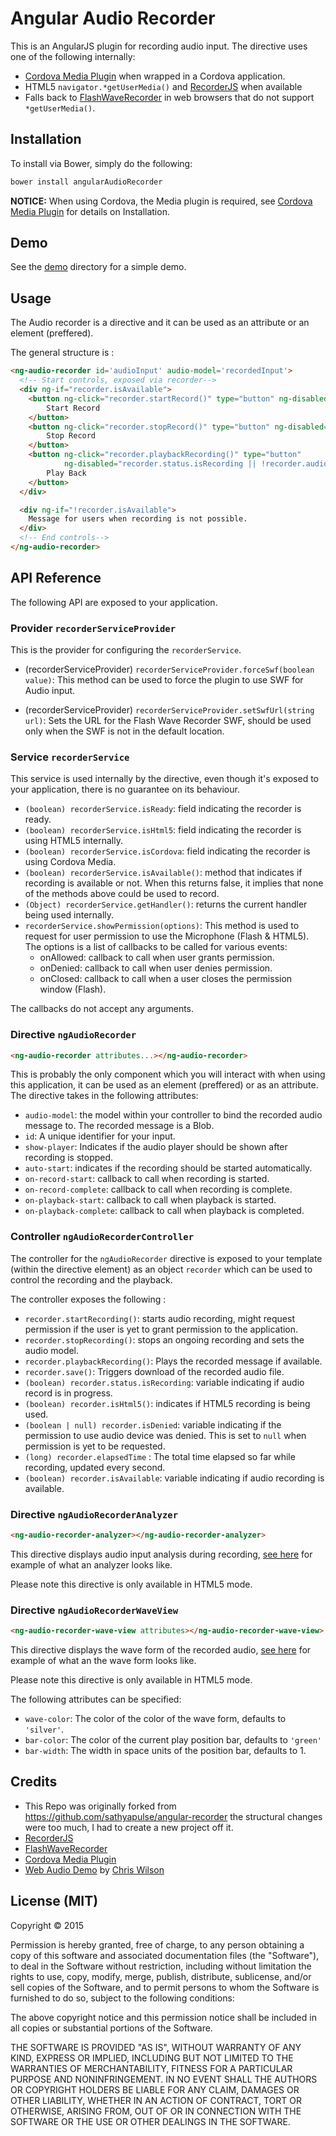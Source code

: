 # Angular Audio Recorder
This is an AngularJS plugin for recording audio input. The directive uses one of the following internally:
- [Cordova Media Plugin](https://github.com/apache/cordova-plugin-media) when wrapped in a Cordova application.
- HTML5 `navigator.*getUserMedia()` and [RecorderJS](https://github.com/mattdiamond/Recorderjs) when available
- Falls back to [FlashWaveRecorder](https://github.com/michalstocki/FlashWavRecorder) in web browsers that do not support `*getUserMedia()`.

## Installation

To install via Bower, simply do the following:

```bash
bower install angularAudioRecorder
```

**NOTICE:** When using Cordova, the Media plugin is required, see [Cordova Media Plugin](https://github.com/apache/cordova-plugin-media) for details on Installation.

## Demo

See the [demo](demo) directory for a simple demo.

## Usage

The Audio recorder is a directive and it can be used as an attribute or an element (preffered).

The general structure is :

```HTML
<ng-audio-recorder id='audioInput' audio-model='recordedInput'>
  <!-- Start controls, exposed via recorder-->
  <div ng-if="recorder.isAvailable">
    <button ng-click="recorder.startRecord()" type="button" ng-disabled="recorder.status.isRecording">
        Start Record
    </button>
    <button ng-click="recorder.stopRecord()" type="button" ng-disabled="recorder.status.isRecording === false">
        Stop Record
    </button>
    <button ng-click="recorder.playbackRecording()" type="button"
            ng-disabled="recorder.status.isRecording || !recorder.audioModel">
        Play Back
    </button>
  </div>

  <div ng-if="!recorder.isAvailable">
    Message for users when recording is not possible.
  </div>
  <!-- End controls-->
</ng-audio-recorder>
```

## API Reference

The following API are exposed to your application.

### Provider `recorderServiceProvider`

This is the provider for configuring the `recorderService`.

- (recorderServiceProvider) `recorderServiceProvider.forceSwf(boolean value)`: This method can be used to force the plugin to use SWF for Audio input.

- (recorderServiceProvider) `recorderServiceProvider.setSwfUrl(string url)`: Sets the URL for the Flash Wave Recorder SWF, should be used only when the SWF is not in the default location.


### Service `recorderService`

This service is used internally by the directive, even though it's exposed to your application, there is no guarantee on its behaviour.

- `(boolean) recorderService.isReady`: field indicating the recorder is ready.
- `(boolean) recorderService.isHtml5`: field indicating the recorder is using HTML5 internally.
- `(boolean) recorderService.isCordova`: field indicating the recorder is using Cordova Media.
- `(boolean) recorderService.isAvailable()`: method that indicates if recording is available or not. When this returns false, it implies that none of the methods above could be used to record.
- `(Object) recorderService.getHandler()`: returns the current handler being used internally.
- `recorderService.showPermission(options)`: This method is used to request for user permission to use the Microphone (Flash & HTML5). The options is a list of callbacks to be called for various events:
    * onAllowed: callback to call when user grants permission.
    * onDenied: callback to call when user denies permission.
    * onClosed: callback to call when a user closes the permission window (Flash).

The callbacks do not accept any arguments.

### Directive `ngAudioRecorder`

```html
<ng-audio-recorder attributes...></ng-audio-recorder>
```
This is probably the only component which you will interact with when using this application, it can be used as an element (preffered) or as an attribute. The directive takes in the following attributes:

- `audio-model`: the model within your controller to bind the recorded audio message to. The recorded message is a Blob.
- `id`: A unique identifier for your input.
- `show-player`: Indicates if the audio player should be shown after recording is stopped.
- `auto-start`: indicates if the recording should be started automatically.
- `on-record-start`: callback to call when recording is started.
- `on-record-complete`: callback to call when recording is complete.
- `on-playback-start`: callback to call when playback is started.
- `on-playback-complete`: callback to call when playback is completed.

### Controller `ngAudioRecorderController`

The controller for the `ngAudioRecorder` directive is exposed to your template (within the directive element) as an object `recorder` which can be used to control the recording and the playback.

The controller exposes the following :

- `recorder.startRecording()`: starts audio recording, might request permission if the user is yet to grant permission to the application.
- `recorder.stopRecording()`: stops an ongoing recording and sets the audio model.
- `recorder.playbackRecording()`: Plays the recorded message if available.
- `recorder.save()`: Triggers download of the recorded audio file.
- `(boolean) recorder.status.isRecording`: variable indicating if audio record is in progress.
- `(boolean) recorder.isHtml5()`: indicates if HTML5 recording is being used.
- `(boolean | null) recorder.isDenied`: variable indicating if the permission to use audio device was denied. This is set to `null` when permission is yet to be requested.
- `(long) recorder.elapsedTime` : The total time elapsed so far while recording, updated every second.
- `(boolean) recorder.isAvailable`: variable indicating if audio recording is available.

### Directive `ngAudioRecorderAnalyzer`

```html
<ng-audio-recorder-analyzer></ng-audio-recorder-analyzer>
```
This directive displays audio input analysis during recording, [see here](http://webaudiodemos.appspot.com/AudioRecorder/index.html) for example of what an analyzer looks like.  

Please note this directive is only available in HTML5 mode.

### Directive `ngAudioRecorderWaveView`

```html
<ng-audio-recorder-wave-view attributes></ng-audio-recorder-wave-view>
```
This directive displays the wave form of the recorded audio, [see here](http://webaudiodemos.appspot.com/AudioRecorder/index.html) for example of what an the wave form looks like.  

Please note this directive is only available in HTML5 mode.

The following attributes can be specified:

- `wave-color`: The color of the color of the wave form, defaults to `'silver'`.
- `bar-color`: The color of the current play position bar, defaults to `'green'`
- `bar-width`: The width in space units of the position bar, defaults to 1.


## Credits

 - This Repo was originally forked from https://github.com/sathyapulse/angular-recorder the structural changes were too much, I had to create a new project off it.
 - [RecorderJS](https://github.com/mattdiamond/Recorderjs)
 - [FlashWaveRecorder](https://github.com/michalstocki/FlashWavRecorder)
 - [Cordova Media Plugin](https://github.com/apache/cordova-plugin-media)
 - [Web Audio Demo](https://github.com/cwilso/AudioRecorder) by [Chris Wilson](https://github.com/cwilso)


## License (MIT)

Copyright © 2015

Permission is hereby granted, free of charge, to any person obtaining a copy of this software and associated documentation files (the "Software"), to deal in the Software without restriction, including without limitation the rights to use, copy, modify, merge, publish, distribute, sublicense, and/or sell copies of the Software, and to permit persons to whom the Software is furnished to do so, subject to the following conditions:

The above copyright notice and this permission notice shall be included in all copies or substantial portions of the Software.

THE SOFTWARE IS PROVIDED "AS IS", WITHOUT WARRANTY OF ANY KIND, EXPRESS OR IMPLIED, INCLUDING BUT NOT LIMITED TO THE WARRANTIES OF MERCHANTABILITY, FITNESS FOR A PARTICULAR PURPOSE AND NONINFRINGEMENT. IN NO EVENT SHALL THE AUTHORS OR COPYRIGHT HOLDERS BE LIABLE FOR ANY CLAIM, DAMAGES OR OTHER LIABILITY, WHETHER IN AN ACTION OF CONTRACT, TORT OR OTHERWISE, ARISING FROM, OUT OF OR IN CONNECTION WITH THE SOFTWARE OR THE USE OR OTHER DEALINGS IN THE SOFTWARE.
